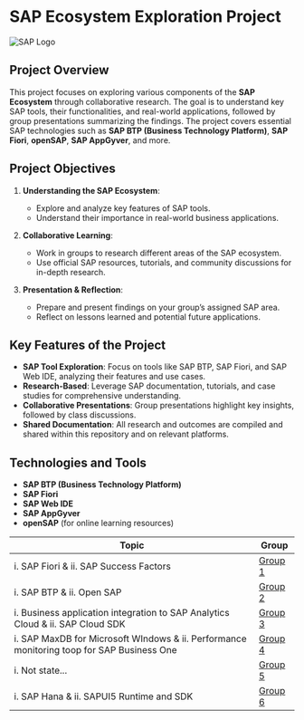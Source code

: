 # SAP Ecosystem Exploration Project

![SAP Logo](https://upload.wikimedia.org/wikipedia/commons/5/59/SAP_2011_logo.svg) 

## Project Overview

This project focuses on exploring various components of the **SAP Ecosystem** through collaborative research. The goal is to understand key SAP tools, their functionalities, and real-world applications, followed by group presentations summarizing the findings. The project covers essential SAP technologies such as **SAP BTP (Business Technology Platform)**, **SAP Fiori**, **openSAP**, **SAP AppGyver**, and more.

## Project Objectives

1. **Understanding the SAP Ecosystem**:
   - Explore and analyze key features of SAP tools.
   - Understand their importance in real-world business applications.

2. **Collaborative Learning**:
   - Work in groups to research different areas of the SAP ecosystem.
   - Use official SAP resources, tutorials, and community discussions for in-depth research.

3. **Presentation & Reflection**:
   - Prepare and present findings on your group’s assigned SAP area.
   - Reflect on lessons learned and potential future applications.

## Key Features of the Project

- **SAP Tool Exploration**: Focus on tools like SAP BTP, SAP Fiori, and SAP Web IDE, analyzing their features and use cases.
- **Research-Based**: Leverage SAP documentation, tutorials, and case studies for comprehensive understanding.
- **Collaborative Presentations**: Group presentations highlight key insights, followed by class discussions.
- **Shared Documentation**: All research and outcomes are compiled and shared within this repository and on relevant platforms.

## Technologies and Tools

- **SAP BTP (Business Technology Platform)**
- **SAP Fiori**
- **SAP Web IDE**
- **SAP AppGyver**
- **openSAP** (for online learning resources)

| Topic                                                                                     | Group                                                               |
|-------------------------------------------------------------------------------------------|---------------------------------------------------------------------|
| i. SAP Fiori & ii. SAP Success Factors                                                    | [Group 1](https://github.com/akim730/Project-ESDM/tree/main/Group1) |
| i. SAP BTP & ii. Open SAP                                                                 | [Group 2](https://github.com/akim730/Project-ESDM/tree/main/Group2) |
| i. Business application integration to SAP Analytics Cloud & ii. SAP Cloud SDK            | [Group 3](https://github.com/akim730/Project-ESDM/tree/main/Group3) |
| i. SAP MaxDB for Microsoft WIndows & ii. Performance monitoring toop for SAP Business One | [Group 4](https://github.com/akim730/Project-ESDM/tree/main/Group4) |
| i. Not state...                                                                           | [Group 5](https://github.com/akim730/Project-ESDM/tree/main/Group5) |
| i. SAP Hana & ii. SAPUI5 Runtime and SDK                                                  | [Group 6](https://github.com/akim730/Project-ESDM/tree/main/Group6) |
